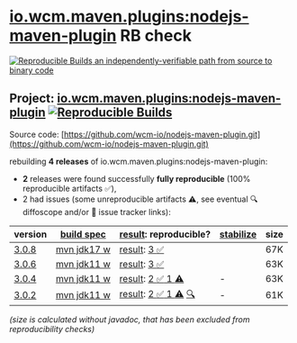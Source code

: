 [io.wcm.maven.plugins:nodejs-maven-plugin](https://central.sonatype.com/artifact/io.wcm.maven.plugins/nodejs-maven-plugin/versions) RB check
=======

[![Reproducible Builds](https://reproducible-builds.org/images/logos/rb.svg) an independently-verifiable path from source to binary code](https://reproducible-builds.org/)

## Project: [io.wcm.maven.plugins:nodejs-maven-plugin](https://central.sonatype.com/artifact/io.wcm.maven.plugins/nodejs-maven-plugin/versions) [![Reproducible Builds](https://img.shields.io/endpoint?url=https://raw.githubusercontent.com/jvm-repo-rebuild/reproducible-central/master/content/io/wcm/maven/plugins/nodejs-maven-plugin/badge.json)](https://github.com/jvm-repo-rebuild/reproducible-central/blob/master/content/io/wcm/maven/plugins/nodejs-maven-plugin/README.md)

Source code: [https://github.com/wcm-io/nodejs-maven-plugin.git](https://github.com/wcm-io/nodejs-maven-plugin.git)

rebuilding **4 releases** of io.wcm.maven.plugins:nodejs-maven-plugin:
- **2** releases were found successfully **fully reproducible** (100% reproducible artifacts :white_check_mark:),
- 2 had issues (some unreproducible artifacts :warning:, see eventual :mag: diffoscope and/or :memo: issue tracker links):

| version | [build spec](/BUILDSPEC.md) | [result](https://reproducible-builds.org/docs/jvm/): reproducible? | [stabilize](https://github.com/google/oss-rebuild/blob/main/cmd/stabilize/README.md) | size |
| -- | --------- | ------ | ------ | -- |
| [3.0.8](https://central.sonatype.com/artifact/io.wcm.maven.plugins/nodejs-maven-plugin/3.0.8/pom) | [mvn jdk17 w](nodejs-maven-plugin-3.0.8.buildspec) | [result](nodejs-maven-plugin-3.0.8.buildinfo): [3 :white_check_mark: ](nodejs-maven-plugin-3.0.8.buildcompare) | | 67K |
| [3.0.6](https://central.sonatype.com/artifact/io.wcm.maven.plugins/nodejs-maven-plugin/3.0.6/pom) | [mvn jdk11 w](nodejs-maven-plugin-3.0.6.buildspec) | [result](nodejs-maven-plugin-3.0.6.buildinfo): [3 :white_check_mark: ](nodejs-maven-plugin-3.0.6.buildcompare) | | 63K |
| [3.0.4](https://central.sonatype.com/artifact/io.wcm.maven.plugins/nodejs-maven-plugin/3.0.4/pom) | [mvn jdk11 w](nodejs-maven-plugin-3.0.4.buildspec) | [result](nodejs-maven-plugin-3.0.4.buildinfo): [2 :white_check_mark:  1 :warning:](nodejs-maven-plugin-3.0.4.buildcompare) | - | 63K |
| [3.0.2](https://central.sonatype.com/artifact/io.wcm.maven.plugins/nodejs-maven-plugin/3.0.2/pom) | [mvn jdk11 w](nodejs-maven-plugin-3.0.2.buildspec) | [result](nodejs-maven-plugin-3.0.2.buildinfo): [2 :white_check_mark:  1 :warning:](nodejs-maven-plugin-3.0.2.buildcompare) [:mag:](nodejs-maven-plugin-3.0.2.diffoscope) | - | 61K |

<i>(size is calculated without javadoc, that has been excluded from reproducibility checks)</i>
